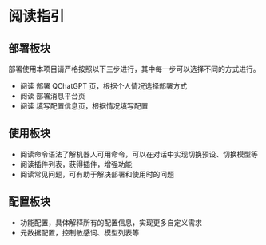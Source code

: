 # 阅读指引

## 部署板块

部署使用本项目请严格按照以下三步进行，其中每一步可以选择不同的方式进行。

   - 阅读 部署 QChatGPT 页，根据个人情况选择部署方式
   - 阅读 部署消息平台页
   - 阅读 填写配置信息页，根据情况填写配置
## 使用板块
   - 阅读命令语法了解机器人可用命令，可以在对话中实现切换预设、切换模型等
   - 阅读插件列表，获得插件，增强功能
   - 阅读常见问题，可有助于解决部署和使用时的问题
## 配置板块
   - 功能配置，具体解释所有的配置信息，实现更多自定义需求
   - 元数据配置，控制敏感词、模型列表等
